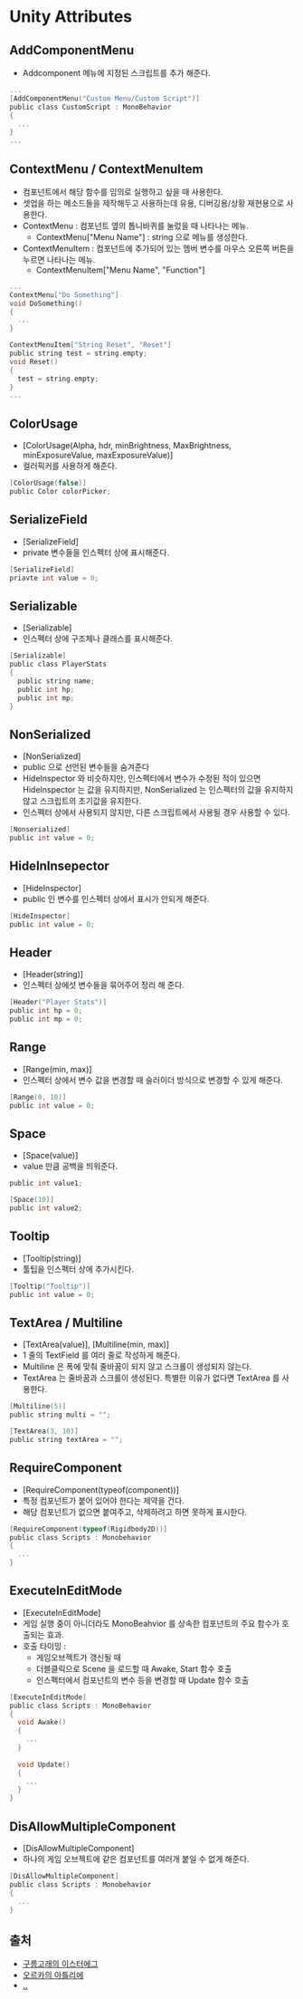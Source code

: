 Unity Attributes
=====

AddComponentMenu
-----
- Addcomponent 메뉴에 지정된 스크립트를 추가 해준다.
```C
...
[AddComponentMenu("Custom Menu/Custom Script")]
public class CustomScript : MonoBehavior
{
  ...
}
...
```

ContextMenu / ContextMenuItem
----
- 컴포넌트에서 해당 함수를 임의로 실행하고 싶을 때 사용한다.
- 셋업을 하는 메소드들을 제작해두고 사용하는데 유용, 디버깅용/상황 재현용으로 사용한다.
- ContextMenu : 컴포넌트 옆의 톱니바퀴를 눌렀을 때 나타나는 메뉴.
  - ContextMenu["Menu Name"] : string 으로 메뉴를 생성한다.
- ContextMenuItem : 컴포넌트에 추가되어 있는 멤버 변수를 마우스 오른쪽 버튼을 누르면 나타나는 메뉴.
  - ContextMenuItem["Menu Name", "Function"]

```c
...
ContextMenu["Do Something"]
void DoSomething()
{
  ...
}

ContextMenuItem["String Reset", "Reset"]
public string test = string.empty;
void Reset()
{
  test = string.empty;
}
...
```

ColorUsage
-----
- [ColorUsage(Alpha, hdr, minBrightness, MaxBrightness, minExposureValue, maxExposureValue)]
- 컬러픽커를 사용하게 해준다.
```C
[ColorUsage(false)]
public Color colorPicker;
```

SerializeField
-----
- [SerializeField]
- private 변수들을 인스펙터 상에 표시해준다.
```C
[SerializeField]
priavte int value = 0;
```

Serializable
-----
- [Serializable]
- 인스펙터 상에 구조체나 클래스를 표시해준다.
```C
[Serializable]
public class PlayerStats
{
  public string name;
  public int hp;
  public int mp;
}
```

NonSerialized
-----
- [NonSerialized]
- public 으로 선언된 변수들을 숨겨준다
- HideInspector 와 비슷하지만, 인스펙터에서 변수가 수정된 적이 있으면 HideInspector 는 값을 유지하지만, NonSerialized 는 인스펙터의 값을 유지하지 않고 스크립트의 초기값을 유지한다.
- 인스펙터 상에서 사용되지 않지만, 다른 스크립트에서 사용될 경우 사용할 수 있다.
```C
[Nonserialized]
public int value = 0;
```

HideInInsepector
-----
- [HideInspector]
- public 인 변수를 인스펙터 상에서 표시가 안되게 해준다.
```C
[HideInspector]
public int value = 0;
```

Header
----
- [Header(string)]
- 인스펙터 상에섯 변수들을 묶어주어 정리 해 준다.
```c
[Header("Player Stats")]
public int hp = 0;
public int mp = 0;
```

Range
-----
- [Range(min, max)]
- 인스펙터 상에서 변수 값을 변경할 때 슬러이더 방식으로 변경할 수 있게 해준다.
```c
[Range(0, 10)]
public int value = 0;
```

Space
-----
- [Space(value)]
- value 만큼 공백을 띄워준다.
```C
public int value1;

[Space(10)]
public int value2;
```

Tooltip
-----
- [Tooltip(string)]
- 툴팁을 인스펙터 상에 추가시킨다.
```C
[Tooltip("Tooltip")]
public int value = 0;
```

TextArea / Multiline
-----
- [TextArea(value)], [Multiline(min, max)]
- 1 줄의 TextField 를 여러 줄로 작성하게 해준다.
- Multiline 은 폭에 맞춰 줄바꿈이 되지 않고 스크롤이 생성되지 않는다.
- TextArea 는 줄바꿈과 스크롤이 생성된다. 특별한 이유가 없다면 TextArea 를 사용한다. 
```C
[Multiline(5)]
public string multi = "";

[TextArea(3, 10)]
public string textArea = "";
```

RequireComponent
-----
- [RequireComponent(typeof(component))]
- 특정 컴포넌트가 붙어 있어야 한다는 제약을 건다.
- 해당 컴포넌트가 없으면 붙여주고, 삭제하려고 하면 못하게 표시한다.
```C
[RequireComponent(typeof(Rigidbody2D))]
public class Scripts : Monobehavior
{
  ...
}
```

ExecuteInEditMode
-----
- [ExecuteInEditMode]
- 게임 실행 중이 아니더라도 MonoBeahvior 를 상속한 컴포넌트의 주요 함수가 호출되는 효과.
- 호출 타이밍 :
  - 게임오브젝트가 갱신될 때
  - 더블클릭으로 Scene 을 로드할 때 Awake, Start 함수 호출
  - 인스펙터에서 컴포넌트의 변수 등을 변경할 때 Update 함수 호출

```C
[ExecuteInEditMode]
public class Scripts : MonoBehavior
{
  void Awake()
  {
    ...
  }
  
  void Update()
  {
    ...
  }
}
```

DisAllowMultipleComponent
-----
- [DisAllowMultipleComponent]
- 하나의 게임 오브젝트에 같은 컴포넌트를 여러개 붙일 수 없게 해준다.
```C
[DisAllowMultipleComponent]
public class Scripts : Monobehavior
{
  ...
}
```


출처
-----
- [구름고래의 이스터에그](https://m.blog.naver.com/PostView.naver?isHttpsRedirect=true&blogId=kch8246&logNo=220699888329)
- [오르카의 아틀리에](https://orcacode.tistory.com/entry/Unity-MonoBehaviour%EC%97%90%EC%84%9C-%EC%9C%A0%EC%9A%A9%ED%95%98%EA%B2%8C-%EC%93%B0%EB%8A%94-Attribute-%EC%A0%95%EB%A6%AC)
- [..](https://loadofprogrammer.tistory.com/137)
